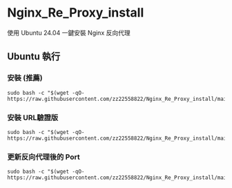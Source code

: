 # Nginx_Re_Proxy_install
使用 Ubuntu 24.04 一鍵安裝 Nginx 反向代理


## Ubuntu 執行
### 安裝 (推薦)
```
sudo bash -c "$(wget -qO- https://raw.githubusercontent.com/zz22558822/Nginx_Re_Proxy_install/main/Nginx_Re_Proxy_install.sh)"
```
### 安裝 URL驗證版
```
sudo bash -c "$(wget -qO- https://raw.githubusercontent.com/zz22558822/Nginx_Re_Proxy_install/main/Nginx_Re_Proxy_install_verify.sh)"
```
### 更新反向代理後的 Port
```
sudo bash -c "$(wget -qO- https://raw.githubusercontent.com/zz22558822/Nginx_Re_Proxy_install/main/Nginx_Re_Proxy_add_Updata.sh)"
```
